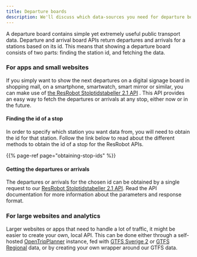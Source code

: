 ```yaml
---
title: Departure boards
description: We'll discuss which data-sources you need for departure boards
---
```


A departure board contains simple yet extremely useful public transport data. Departure and arrival board APIs return
departures and arrivals for a stations based on its id. This means that showing a departure board consists of two parts:
finding the station id, and fetching the data.

### For apps and small websites

If you simply want to show the next departures on a digital signage board in shopping mall, on a smartphone, smartwatch,
smart mirror or similar, you can make use
of [the ResRobot Stolptidstabeller 2.1 API](/api/trafiklab-apis/resrobot-v21/timetables.md)
. This API provides an easy way to fetch the departures or arrivals at any stop, either now or in the future.

#### Finding the id of a stop

In order to specify which station you want data from, you will need to obtain the id for that station. Follow the link
below to read about the different methods to obtain the id of a stop for the ResRobot APIs.

{{% page-ref page="obtaining-stop-ids" %}}

#### Getting the departures or arrivals

The departures or arrivals for the chosen id can be obtained by a single request to
our [ResRobot Stolptidstabeller 2.1 API](/api/trafiklab-apis/resrobot-v21/timetables.md).
Read the API documentation for more information about the parameters and response format.

### For large websites and analytics

Larger websites or apps that need to handle a lot of traffic, it might be easier to create your own, local API. This can
be done either through a self-hosted [OpenTripPlanner](https://github.com/opentripplanner) instance, fed
with [GTFS Sverige 2](/api/gtfs-datasets/gtfs-sverige-2/)
or [GTFS Regional](/api/gtfs-datasets/gtfs-regional/) data, or by creating your own
wrapper around our GTFS data.
